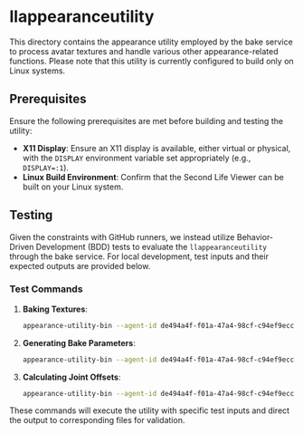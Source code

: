 # llappearanceutility

This directory contains the appearance utility employed by the bake service to process avatar textures and handle various other appearance-related functions. Please note that this utility is currently configured to build only on Linux systems.

## Prerequisites

Ensure the following prerequisites are met before building and testing the utility:

- **X11 Display**: Ensure an X11 display is available, either virtual or physical, with the `DISPLAY` environment variable set appropriately (e.g., `DISPLAY=:1`).
- **Linux Build Environment**: Confirm that the Second Life Viewer can be built on your Linux system.

## Testing

Given the constraints with GitHub runners, we instead utilize Behavior-Driven Development (BDD) tests to evaluate the `llappearanceutility` through the bake service. For local development, test inputs and their expected outputs are provided below.

### Test Commands

1. **Baking Textures**:
    ```sh
    appearance-utility-bin --agent-id de494a4f-f01a-47a4-98cf-c94ef9ecca38 --texture /viewer/indra/llappearanceutility/tests/texture.llsd > /viewer/indra/llappearanceutility/tests/texture.llsd.output
    ```

2. **Generating Bake Parameters**:
    ```sh
    appearance-utility-bin --agent-id de494a4f-f01a-47a4-98cf-c94ef9ecca38 --params /viewer/indra/llappearanceutility/tests/params.xml > /viewer/indra/llappearanceutility/tests/params.xml.output
    ```

3. **Calculating Joint Offsets**:
    ```sh
    appearance-utility-bin --agent-id de494a4f-f01a-47a4-98cf-c94ef9ecca38 --joint-offsets /viewer/indra/llappearanceutility/tests/joint-offsets.xml > /viewer/indra/llappearanceutility/tests/joint-offsets.xml.output
    ```

These commands will execute the utility with specific test inputs and direct the output to corresponding files for validation.